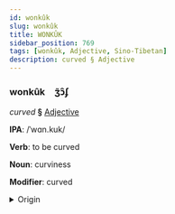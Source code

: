 ```yaml
---
id: wonkûk
slug: wonkûk
title: WONKÛK
sidebar_position: 769
tags: [wonkûk, Adjective, Sino-Tibetan]
description: curved § Adjective
---
```


### wonkûk&emsp;<span kind="abugida">ʒ̃ɔ̑ʄ</span>

*curved* **§** [Adjective](../../tags/Adjective)

**IPA**: /ˈwɑn.kuk/

**Verb**: to be curved

**Noun**: curviness

**Modifier**: curved

<details>
    <summary>Origin</summary>
    Cantonese 彎曲 waan kuk /waːnkʰʊk̚/<br/>
    <em>Sino-Tibetan Language Family</em>
</details>
